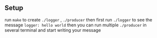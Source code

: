 ## Setup

run `make` to create `./logger` , `./producer`
then first run `./logger` to see the message `logger: hello world`
then you can run multiple `./producer` in several terminal and start writing your message
